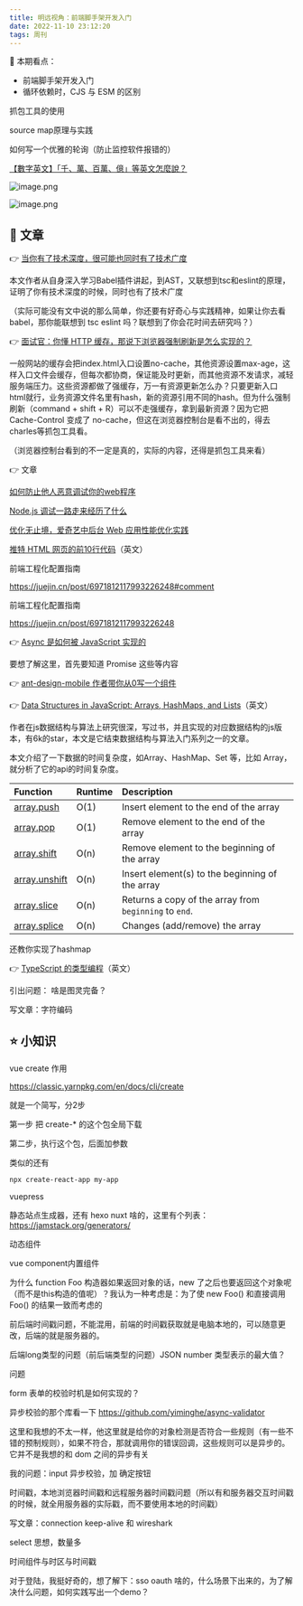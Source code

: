 ```yaml
---
title: 明远视角：前端脚手架开发入门
date: 2022-11-10 23:12:20
tags: 周刊
---
```


👀 本期看点：

-   前端脚手架开发入门
-   循环依赖时，CJS 与 ESM 的区别

抓包工具的使用

source map原理与实践



如何写一个优雅的轮询（防止监控软件报错的）





[【數字英文】「千、萬、百萬、億」等英文怎麼說？](https://english.cool/how-to-read-numbers/)





![image.png](https://p3-juejin.byteimg.com/tos-cn-i-k3u1fbpfcp/f488faedadc34a0ebbf912a1487a2ee0~tplv-k3u1fbpfcp-watermark.image?)



![image.png](https://p1-juejin.byteimg.com/tos-cn-i-k3u1fbpfcp/7715ddacb7a54340a3a4d863fcc901ab~tplv-k3u1fbpfcp-watermark.image?)



## 📃 文章

👉 [当你有了技术深度，很可能也同时有了技术广度](https://mp.weixin.qq.com/s/_lqgUNn5SdYXyHuHgwlYzw)

本文作者从自身深入学习Babel插件讲起，到AST，又联想到tsc和eslint的原理，证明了你有技术深度的时候，同时也有了技术广度

（实际可能没有文中说的那么简单，你还要有好奇心与实践精神，如果让你去看babel，那你能联想到 tsc eslint 吗？联想到了你会花时间去研究吗？）

👉 [面试官：你懂 HTTP 缓存，那说下浏览器强制刷新是怎么实现的？](https://mp.weixin.qq.com/s/-jv43F9qoBHpBb_eRh-FxQ)

一般网站的缓存会把index.html入口设置no-cache，其他资源设置max-age，这样入口文件会缓存，但每次都协商，保证能及时更新，而其他资源不发请求，减轻服务端压力。这些资源都做了强缓存，万一有资源更新怎么办？只要更新入口html就行，业务资源文件名里有hash，新的资源引用不同的hash。但为什么强制刷新（command + shift + R）可以不走强缓存，拿到最新资源？因为它把 Cache-Control 变成了 no-cache，但这在浏览器控制台是看不出的，得去charles等抓包工具看。

（浏览器控制台看到的不一定是真的，实际的内容，还得是抓包工具来看）

👉 文章

[如何防止他人恶意调试你的web程序](https://mp.weixin.qq.com/s/uSyUQORUqPMmLbLigDHSog)



[Node.js 调试一路走来经历了什么](https://juejin.cn/post/7102233142567632933)



[优化无止境，爱奇艺中后台 Web 应用性能优化实践](https://mp.weixin.qq.com/s/H88469QNdE-IChc8u-pBaQ)

 

[推特 HTML 网页的前10行代码](https://css-tricks.com/explain-the-first-10-lines-of-twitter-source-code/)（英文）



前端工程化配置指南

https://juejin.cn/post/6971812117993226248#comment







前端工程化配置指南

https://juejin.cn/post/6971812117993226248



👉 [Async 是如何被 JavaScript 实现的](https://juejin.cn/post/7069317318332907550)

要想了解这里，首先要知道 Promise 这些等内容



👉 [ant-design-mobile 作者带你从0写一个组件](https://mp.weixin.qq.com/s/90kKZsdBmeU8C1FFJibDSA)



👉 [Data Structures in JavaScript: Arrays, HashMaps, and Lists](https://adrianmejia.com/data-structures-time-complexity-for-beginners-arrays-hashmaps-linked-lists-stacks-queues-tutorial/)（英文）

作者在js数据结构与算法上研究很深，写过书，并且实现的对应数据结构的js版本，有6k的star，本文是它结束数据结构与算法入门系列之一的文章。

本文介绍了一下数据的时间复杂度，如Array、HashMap、Set 等，比如 Array，就分析了它的api的时间复杂度。

| Function                                                     | Runtime | Description                                            |
| :----------------------------------------------------------- | ------- | :----------------------------------------------------- |
| [array.push](https://developer.mozilla.org/en-US/docs/Web/JavaScript/Reference/Global_Objects/Array/push) | O(1)    | Insert element to the end of the array                 |
| [array.pop](http://devdocs.io/javascript/global_objects/array/pop) | O(1)    | Remove element to the end of the array                 |
| [array.shift](https://developer.mozilla.org/en-US/docs/Web/JavaScript/Reference/Global_Objects/Array/shift) | O(n)    | Remove element to the beginning of the array           |
| [array.unshift](https://developer.mozilla.org/en-US/docs/Web/JavaScript/Reference/Global_Objects/Array/unshift) | O(n)    | Insert element(s) to the beginning of the array        |
| [array.slice](https://developer.mozilla.org/en-US/docs/Web/JavaScript/Reference/Global_Objects/Array/slice) | O(n)    | Returns a copy of the array from `beginning` to `end`. |
| [array.splice](https://developer.mozilla.org/en-US/docs/Web/JavaScript/Reference/Global_Objects/Array/splice) | O(n)    | Changes (add/remove) the array                         |

还教你实现了hashmap



👉 [TypeScript 的类型编程](https://www.zhenghao.io/posts/type-programming)（英文）

引出问题： 啥是图灵完备？

写文章：字符编码

## ⭐️ 小知识

vue create 作用

https://classic.yarnpkg.com/en/docs/cli/create

就是一个简写，分2步

第一步 把 create-* 的这个包全局下载

第二步，执行这个包，后面加参数

类似的还有 

```
npx create-react-app my-app
```



vuepress 

静态站点生成器，还有 hexo nuxt 啥的，这里有个列表：https://jamstack.org/generators/



动态组件

vue component内置组件





为什么 function Foo 构造器如果返回对象的话，new 了之后也要返回这个对象呢（而不是this构造的值呢）？我认为一种考虑是：为了使 new Foo() 和直接调用 Foo() 的结果一致而考虑的





前后端时间戳问题，不能混用，前端的时间戳获取就是电脑本地的，可以随意更改，后端的就是服务器的。



后端long类型的问题（前后端类型的问题）JSON number 类型表示的最大值？





问题

form 表单的校验时机是如何实现的？

异步校验的那个库看一下 https://github.com/yiminghe/async-validator

这里和我想的不太一样，他这里就是给你的对象检测是否符合一些规则（有一些不错的预制规则），如果不符合，那就调用你的错误回调，这些规则可以是异步的。它并不是我想的和 dom 之间的异步有关

我的问题：input 异步校验，加 确定按钮





时间戳，本地浏览器时间戳和远程服务器时间戳问题（所以有和服务器交互时间戳的时候，就全用服务器的实际戳，而不要使用本地的时间戳）







写文章：connection keep-alive 和 wireshark



select 思想，数量多



时间组件与时区与时间戳



对于登陆，我挺好奇的，想了解下：sso oauth 啥的，什么场景下出来的，为了解决什么问题，如何实践写出一个demo？

